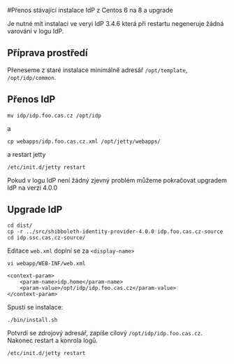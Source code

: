 #Přenos stávající instalace  IdP z Centos 6 na 8 a upgrade 

Je nutné mít instalaci ve veryi IdP 3.4.6 která při restartu negeneruje žádná varování v logu IdP.

## Příprava prostředí
Přeneseme z staré instalace minimálně adresář `/opt/template`, `/opt/idp/common`.

## Přenos IdP
```
mv idp/idp.foo.cas.cz /opt/idp
```
a
```
cp webapps/idp.foo.cas.cz.xml /opt/jetty/webapps/
```
a  restart jetty
```
/etc/init.d/jetty restart
```
Pokud v logu IdP není žádný zjevný problém můžeme pokračovat upgradem IdP na verzi 4.0.0

## Upgrade IdP
```
cd dist/
cp -r ../src/shibboleth-identity-provider-4.0.0 idp.foo.cas.cz-source
cd idp.ssc.cas.cz-source/
```
Editace `web.xml` doplní se za `<display-name>`
```
vi webapp/WEB-INF/web.xml
```
```
<context-param>
    <param-name>idp.home</param-name>
    <param-value>/opt/idp/idp.foo.cas.cz</param-value>
</context-param>
```
Spustí se instalace:
```
./bin/install.sh
```
Potvrdí se zdrojový adresář, zapíše cílový `/opt/idp/idp.foo.cas.cz`.
Nakonec restart a konrola logů.
```
/etc/init.d/jetty restart
```
